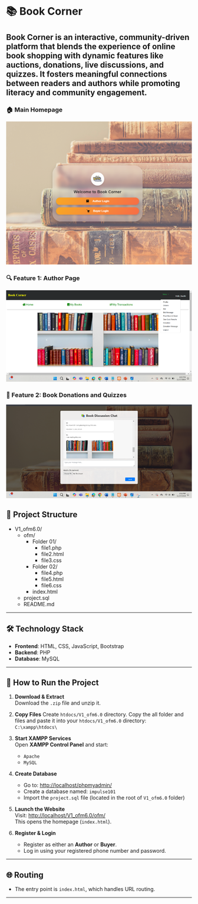 # 📚 Book Corner

**Book Corner** is an interactive, community-driven platform that blends the experience of online book shopping with dynamic features like auctions, donations, live discussions, and quizzes. It fosters meaningful connections between readers and authors while promoting literacy and community engagement.
---
### 🏠 Main Homepage
![Main Homepage](mainpage.png)

### 🔍 Feature 1: Author Page
![Feature 1 - Author Interface](authorpage.png)

### 🤝 Feature 2: Book Donations and Quizzes
![Feature 2 - Chatbox](chatBox.png)

## 📁 Project Structure
- V1_ofm6.0/
  - ofm/
    - Folder 01/
      - file1.php
      - file2.html
      - file3.css
    - Folder 02/
      - file4.php
      - file5.html
      - file6.css
    - index.html
  - project.sql
  - README.md



---

## 🛠️ Technology Stack

- **Frontend**: HTML, CSS, JavaScript, Bootstrap  
- **Backend**: PHP  
- **Database**: MySQL  

---

## 🚀 How to Run the Project

1. **Download & Extract**  
   Download the `.zip` file and unzip it.

2. **Copy Files**
   Create `htdocs/V1_ofm6.0` directory.
   Copy the all folder and files and paste it into your `htdocs/V1_ofm6.0` directory:  
   `C:\xampp\htdocs\`

4. **Start XAMPP Services**  
   Open **XAMPP Control Panel** and start:
   - `Apache`
   - `MySQL`

5. **Create Database**  
   - Go to: [http://localhost/phpmyadmin/](http://localhost/phpmyadmin/)
   - Create a database named: `impulse101`
   - Import the `project.sql` file (located in the root of `V1_ofm6.0` folder)

6. **Launch the Website**  
   Visit: [http://localhost/V1_ofm6.0/ofm/](http://localhost/V1_ofm6.0/ofm/)  
   This opens the homepage (`index.html`).

7. **Register & Login**  
   - Register as either an **Author** or **Buyer**.
   - Log in using your registered phone number and password.

---

## 🌐 Routing

- The entry point is `index.html`, which handles URL routing.


---
